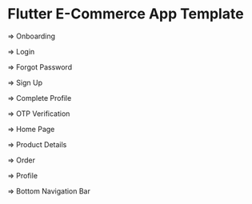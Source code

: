 # Flutter E-Commerce App Template



=> Onboarding

=> Login

=> Forgot Password

=> Sign Up

=> Complete Profile

=> OTP Verification

=> Home Page

=> Product Details

=> Order

=> Profile 

=> Bottom Navigation Bar 
 


